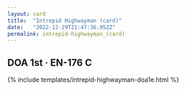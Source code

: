 ```yaml
---
layout: card
title:  "Intrepid Highwayman (card)"
date:   "2022-12-29T21:47:36.952Z"
permalink: intrepid-highwayman_(card)
---
```


## DOA 1st &middot; EN-176 C

{% include templates/intrepid-highwayman-doa1e.html %}

